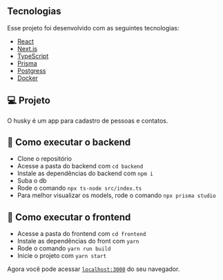 
## Tecnologias

Esse projeto foi desenvolvido com as seguintes tecnologias:

- [React](https://reactjs.org)
- [Next.js](https://nextjs.org/)
- [TypeScript](https://www.typescriptlang.org/)
- [Prisma](https://www.prisma.io/)
- [Postgress](https://www.postgresql.org/)
- [Docker](https://www.docker.com/)

## 💻 Projeto

O husky é um app para cadastro de pessoas e contatos.


## 🚀 Como executar o backend

- Clone o repositório
- Acesse a pasta do backend com `cd backend`
- Instale as dependências do backend com `npm i`
- Suba o db 
- Rode o comando `npx ts-node src/index.ts`
- Para melhor visualizar os models, rode o comando `npx prisma studio`

## 🚀 Como executar o frontend
- Acesse a pasta do frontend com `cd frontend`
- Instale as dependências do front com `yarn`
- Rode o comando `yarn run build`
- Inicie o projeto com `yarn start`

Agora você pode acessar [`localhost:3000`](http://localhost:3000) do seu navegador.